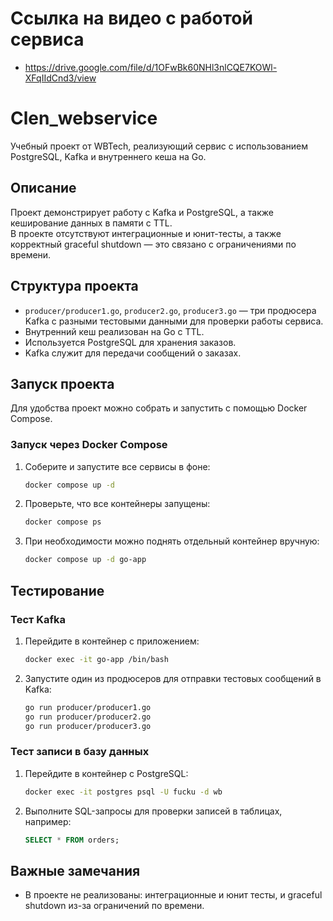 # Ссылка на видео с работой сервиса

- https://drive.google.com/file/d/1OFwBk60NHl3nlCQE7KOWl-XFqIIdCnd3/view

# Clen_webservice

Учебный проект от WBTech, реализующий сервис с использованием PostgreSQL, Kafka и внутреннего кеша на Go.

## Описание

Проект демонстрирует работу с Kafka и PostgreSQL, а также кеширование данных в памяти с TTL.  
В проекте отсутствуют интеграционные и юнит-тесты, а также корректный graceful shutdown — это связано с ограничениями по времени.

## Структура проекта

- `producer/producer1.go`, `producer2.go`, `producer3.go` — три продюсера Kafka с разными тестовыми данными для проверки работы сервиса.
- Внутренний кеш реализован на Go с TTL.
- Используется PostgreSQL для хранения заказов.
- Kafka служит для передачи сообщений о заказах.

## Запуск проекта

Для удобства проект можно собрать и запустить с помощью Docker Compose.

### Запуск через Docker Compose

1. Соберите и запустите все сервисы в фоне:

   ```bash
   docker compose up -d 
   ```

2. Проверьте, что все контейнеры запущены:

   ```bash
   docker compose ps
   ```

3. При необходимости можно поднять отдельный контейнер вручную:

   ```bash
   docker compose up -d go-app
   ```

## Тестирование

### Тест Kafka

1. Перейдите в контейнер с приложением:

   ```bash
   docker exec -it go-app /bin/bash
   ```

2. Запустите один из продюсеров для отправки тестовых сообщений в Kafka:

   ```bash
   go run producer/producer1.go
   go run producer/producer2.go
   go run producer/producer3.go
   ```

### Тест записи в базу данных

1. Перейдите в контейнер с PostgreSQL:

   ```bash
   docker exec -it postgres psql -U fucku -d wb
   ```

2. Выполните SQL-запросы для проверки записей в таблицах, например:

   ```sql
   SELECT * FROM orders;
   ```

## Важные замечания

- В проекте не реализованы: интеграционные и юнит тесты, и graceful shutdown из-за ограничений по времени.